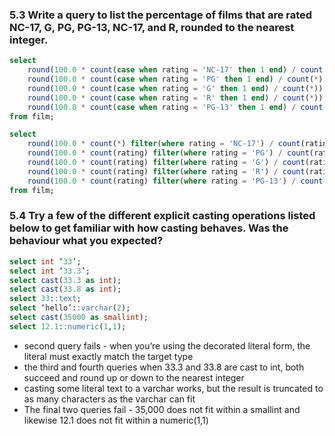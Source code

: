 ### 5.3 Write a query to list the percentage of films that are rated NC-17, G, PG, PG-13, NC-17, and R, rounded to the nearest integer.
```sql
select
	round(100.0 * count(case when rating = 'NC-17' then 1 end) / count(*)) as "% NC-17",
	round(100.0 * count(case when rating = 'PG' then 1 end) / count(*)) as "% PG",
	round(100.0 * count(case when rating = 'G' then 1 end) / count(*)) as "% G",
	round(100.0 * count(case when rating = 'R' then 1 end) / count(*)) as "% R",
	round(100.0 * count(case when rating = 'PG-13' then 1 end) / count(*)) as "% PG-13"
from film;
```

```sql
select
	round(100.0 * count(*) filter(where rating = 'NC-17') / count(rating)) as "% NC-17",
	round(100.0 * count(rating) filter(where rating = 'PG') / count(rating)) as "% PG",
	round(100.0 * count(rating) filter(where rating = 'G') / count(rating)) as "% G",
	round(100.0 * count(rating) filter(where rating = 'R') / count(rating)) as "% R",
	round(100.0 * count(rating) filter(where rating = 'PG-13') / count(rating)) as "% PG-13"
from film;
```

### 5.4 Try a few of the different explicit casting operations listed below to get familiar with how casting behaves. Was the behaviour what you expected?

```sql
select int ‘33’;
select int ‘33.3’;
select cast(33.3 as int);
select cast(33.8 as int);
select 33::text;
select ‘hello’::varchar(2);
select cast(35000 as smallint);
select 12.1::numeric(1,1);
```

- second query fails - when you’re using the decorated literal form, the literal must exactly match the target type
- the third and fourth queries when 33.3 and 33.8 are cast to int, both succeed and round up or down to the nearest integer
- casting some literal text to a varchar works, but the result is truncated to as many characters as the varchar can fit
- The final two queries fail - 35,000 does not fit within a smallint and likewise 12.1 does not fit within a numeric(1,1)
